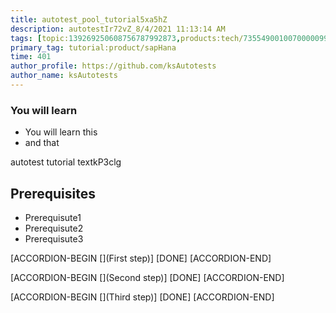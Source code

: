 ```yaml
---
title: autotest_pool_tutorial5xa5hZ
description: autotestIr72vZ_8/4/2021 11:13:14 AM
tags: [topic:139269250608756787992873,products:tech/73554900100700000996,tutorial:experience/advanced]
primary_tag: tutorial:product/sapHana
time: 401
author_profile: https://github.com/ksAutotests
author_name: ksAutotests
---
```

### You will learn
- You will learn this
- and that

autotest tutorial textkP3clg

## Prerequisites
- Prerequisute1
- Prerequisute2
- Prerequisute3

[ACCORDION-BEGIN [](First step)]
[DONE]
[ACCORDION-END]

[ACCORDION-BEGIN [](Second step)]
[DONE]
[ACCORDION-END]

[ACCORDION-BEGIN [](Third step)]
[DONE]
[ACCORDION-END]

